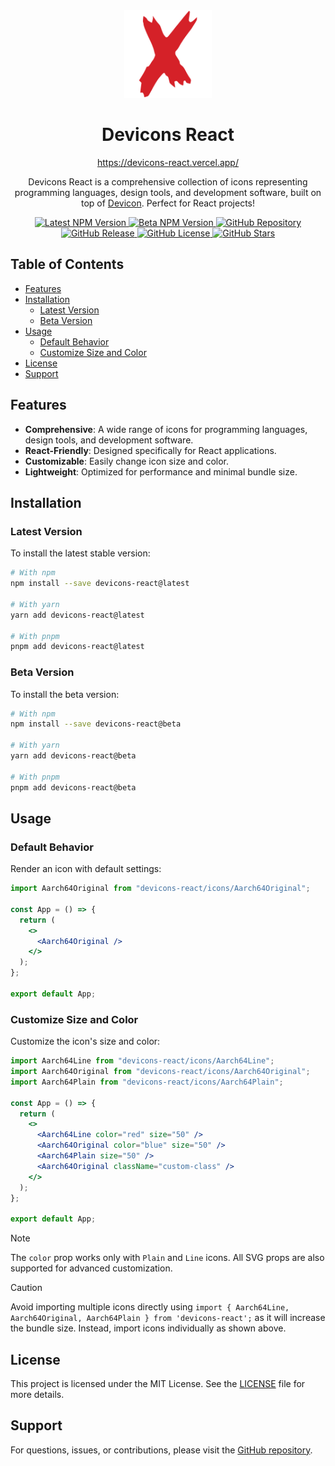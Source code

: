 <div align="center">
  <a href="https://devicons-react.vercel.app/">
    <img src="https://raw.githubusercontent.com/MKAbuMattar/devicons-react/main/src/assets/devicons-react-original.svg" alt="Devicon Logo" height="140" />
  </a>

  <h1>Devicons React</h1>

<a href="https://devicons-react.vercel.app/">https://devicons-react.vercel.app/</a>

  <p>Devicons React is a comprehensive collection of icons representing programming languages, design tools, and development software, built on top of <a href="https://github.com/devicons/devicon">Devicon</a>. Perfect for React projects!</p>
</div>

<div align="center">
  <a href="https://www.npmjs.com/package/devicons-react/v/latest" target="_blank" rel="noreferrer">
    <img src="https://img.shields.io/npm/v/devicons-react/latest?style=for-the-badge&logo=npm&logoColor=white&color=d52128" alt="Latest NPM Version"/>
  </a>

  <a href="https://www.npmjs.com/package/devicons-react/v/beta" target="_blank" rel="noreferrer">
    <img src="https://img.shields.io/npm/v/devicons-react/beta?style=for-the-badge&logo=npm&logoColor=white&color=d52128" alt="Beta NPM Version"/>
  </a>

  <a href="https://github.com/MKAbuMattar/devicons-react" target="_blank" rel="noreferrer">
    <img src="https://img.shields.io/badge/github-%23181717.svg?style=for-the-badge&logo=github&logoColor=white" alt="GitHub Repository"/>
  </a>

  <a href="https://github.com/MKAbuMattar/devicons-react/releases" target="_blank" rel="noreferrer">
    <img alt="GitHub Release" src="https://img.shields.io/github/v/release/MKAbuMattar/devicons-react?color=%23d52128&label=Latest%20release&style=for-the-badge" />
  </a>

  <a href="/LICENSE" target="_blank" rel="noreferrer">
    <img alt="GitHub License" src="https://img.shields.io/github/license/MKAbuMattar/devicons-react?color=%23d52128&style=for-the-badge">
  </a>

  <a href="https://github.com/MKAbuMattar/devicons-react/stargazers" target="_blank" rel="noreferrer">
    <img alt="GitHub Stars" src="https://img.shields.io/github/stars/MKAbuMattar/devicons-react?color=%23d52128&label=GitHub%20Stars&style=for-the-badge">
  </a>
</div>

## Table of Contents

- [Features](#features)
- [Installation](#installation)
  - [Latest Version](#latest-version)
  - [Beta Version](#beta-version)
- [Usage](#usage)
  - [Default Behavior](#default-behavior)
  - [Customize Size and Color](#customize-size-and-color)
- [License](#license)
- [Support](#support)

## Features

- **Comprehensive**: A wide range of icons for programming languages, design tools, and development software.
- **React-Friendly**: Designed specifically for React applications.
- **Customizable**: Easily change icon size and color.
- **Lightweight**: Optimized for performance and minimal bundle size.

## Installation

### Latest Version

To install the latest stable version:

```sh
# With npm
npm install --save devicons-react@latest

# With yarn
yarn add devicons-react@latest

# With pnpm
pnpm add devicons-react@latest
```

### Beta Version

To install the beta version:

```sh
# With npm
npm install --save devicons-react@beta

# With yarn
yarn add devicons-react@beta

# With pnpm
pnpm add devicons-react@beta
```

## Usage

### Default Behavior

Render an icon with default settings:

```jsx
import Aarch64Original from "devicons-react/icons/Aarch64Original";

const App = () => {
  return (
    <>
      <Aarch64Original />
    </>
  );
};

export default App;
```

### Customize Size and Color

Customize the icon's size and color:

```jsx
import Aarch64Line from "devicons-react/icons/Aarch64Line";
import Aarch64Original from "devicons-react/icons/Aarch64Original";
import Aarch64Plain from "devicons-react/icons/Aarch64Plain";

const App = () => {
  return (
    <>
      <Aarch64Line color="red" size="50" />
      <Aarch64Original color="blue" size="50" />
      <Aarch64Plain size="50" />
      <Aarch64Original className="custom-class" />
    </>
  );
};

export default App;
```

> [!NOTE]  
> The `color` prop works only with `Plain` and `Line` icons. All SVG props are also supported for advanced customization.

> [!CAUTION]
> Avoid importing multiple icons directly using `import { Aarch64Line, Aarch64Original, Aarch64Plain } from 'devicons-react';` as it will increase the bundle size. Instead, import icons individually as shown above.

## License

This project is licensed under the MIT License. See the [LICENSE](LICENSE) file for more details.

## Support

For questions, issues, or contributions, please visit the [GitHub repository](https://github.com/MKAbuMattar/devicons-react/issues).
